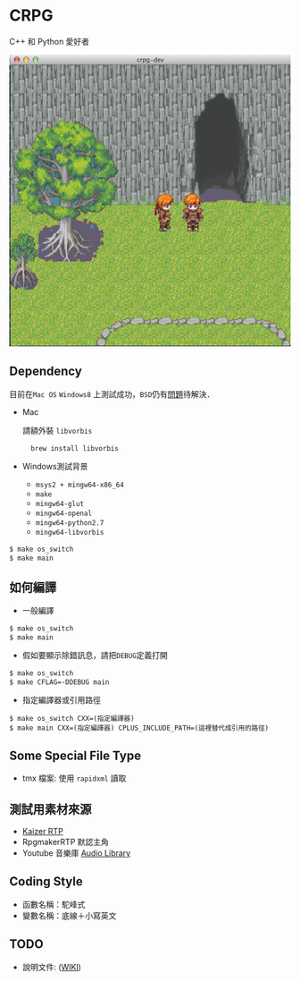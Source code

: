# CRPG

C++ 和 Python 愛好者

![Image of Yaktocat](https://github.com/mudream4869/crpg/blob/master/shot.png)

## Dependency

目前在`Mac OS` `Windows8` 上測試成功，`BSD`仍有[問題](https://github.com/mudream4869/crpg/issues/14)待解決．

* Mac

    請額外裝 `libvorbis`

        brew install libvorbis

* Windows測試背景

    * `msys2 + mingw64-x86_64`
    * `make`
    * `mingw64-glut`
    * `mingw64-openal`
    * `mingw64-python2.7`
    * `mingw64-libvorbis`

```
$ make os_switch
$ make main
```

## 如何編譯

* 一般編譯

```
$ make os_switch
$ make main
```

* 假如要顯示除錯訊息，請把`DEBUG`定義打開

```
$ make os_switch
$ make CFLAG=-DDEBUG main
```

* 指定編譯器或引用路徑

```
$ make os_switch CXX=(指定編譯器)
$ make main CXX=(指定編譯器) CPLUS_INCLUDE_PATH=(這裡替代成引用的路徑)
```

## Some Special File Type 

* tmx 檔案:
    使用 `rapidxml` 讀取

## 測試用素材來源

* [Kaizer RTP](http://s8.photobucket.com/user/zanyzora/library/Kaizer%20RTP?sort=3&page=1)
* RpgmakerRTP 默認主角
* Youtube 音樂庫 [Audio Library](https://www.youtube.com/audiolibrary/music) 

## Coding Style

* 函數名稱：駝峰式
* 變數名稱：底線＋小寫英文

## TODO

* 說明文件: ([WIKI](https://github.com/mudream4869/crpg/wiki/CRPG介紹))
